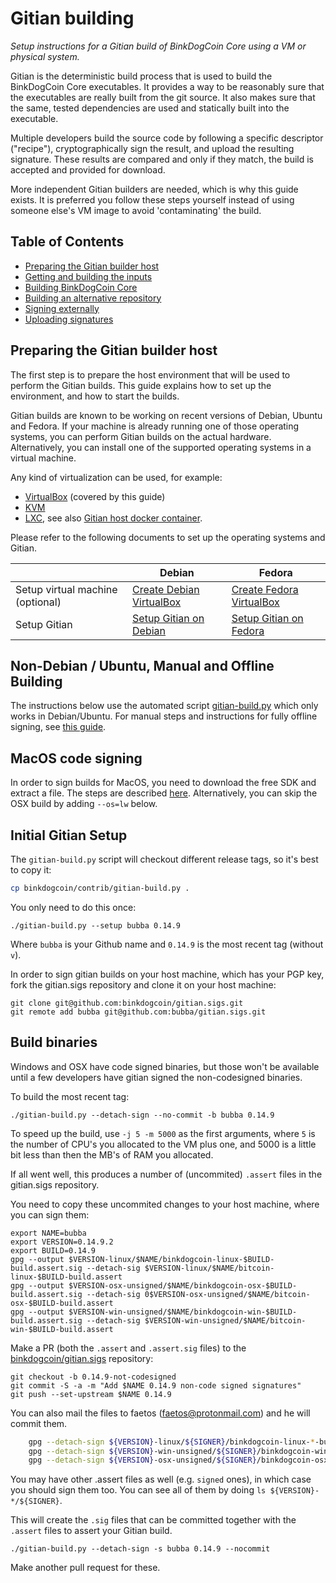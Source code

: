 Gitian building
================

*Setup instructions for a Gitian build of BinkDogCoin Core using a VM or physical system.*

Gitian is the deterministic build process that is used to build the BinkDogCoin
Core executables. It provides a way to be reasonably sure that the
executables are really built from the git source. It also makes sure that
the same, tested dependencies are used and statically built into the executable.

Multiple developers build the source code by following a specific descriptor
("recipe"), cryptographically sign the result, and upload the resulting signature.
These results are compared and only if they match, the build is accepted and provided
for download.

More independent Gitian builders are needed, which is why this guide exists.
It is preferred you follow these steps yourself instead of using someone else's
VM image to avoid 'contaminating' the build.

Table of Contents
------------------

- [Preparing the Gitian builder host](#preparing-the-gitian-builder-host)
- [Getting and building the inputs](#getting-and-building-the-inputs)
- [Building BinkDogCoin Core](#building-bitcoin-core)
- [Building an alternative repository](#building-an-alternative-repository)
- [Signing externally](#signing-externally)
- [Uploading signatures](#uploading-signatures)

Preparing the Gitian builder host
---------------------------------

The first step is to prepare the host environment that will be used to perform the Gitian builds.
This guide explains how to set up the environment, and how to start the builds.

Gitian builds are known to be working on recent versions of Debian, Ubuntu and Fedora.
If your machine is already running one of those operating systems, you can perform Gitian builds on the actual hardware.
Alternatively, you can install one of the supported operating systems in a virtual machine.

Any kind of virtualization can be used, for example:
- [VirtualBox](https://www.virtualbox.org/) (covered by this guide)
- [KVM](http://www.linux-kvm.org/page/Main_Page)
- [LXC](https://linuxcontainers.org/), see also [Gitian host docker container](https://github.com/gdm85/tenku/tree/master/docker/gitian-bitcoin-host/README.md).

Please refer to the following documents to set up the operating systems and Gitian.

|                                   | Debian                                                                             | Fedora                                                                             |
|-----------------------------------|------------------------------------------------------------------------------------|------------------------------------------------------------------------------------|
| Setup virtual machine (optional)  | [Create Debian VirtualBox](./gitian-building/gitian-building-create-vm-debian.md) | [Create Fedora VirtualBox](./gitian-building/gitian-building-create-vm-fedora.md) |
| Setup Gitian                      | [Setup Gitian on Debian](./gitian-building/gitian-building-setup-gitian-debian.md) | [Setup Gitian on Fedora](./gitian-building/gitian-building-setup-gitian-fedora.md) |

Non-Debian / Ubuntu, Manual and Offline Building
------------------------------------------------
The instructions below use the automated script [gitian-build.py](https://github.com/binkdogcoin/binkdogcoin/blob/master/contrib/gitian-build.py) which only works in Debian/Ubuntu. For manual steps and instructions for fully offline signing, see [this guide](./gitian-building/gitian-building-manual.md).

MacOS code signing
------------------
In order to sign builds for MacOS, you need to download the free SDK and extract a file. The steps are described [here](./gitian-building/gitian-building-mac-os-sdk.md). Alternatively, you can skip the OSX build by adding `--os=lw` below.

Initial Gitian Setup
--------------------
The `gitian-build.py` script will checkout different release tags, so it's best to copy it:

```bash
cp binkdogcoin/contrib/gitian-build.py .
```

You only need to do this once:

```
./gitian-build.py --setup bubba 0.14.9
```

Where `bubba` is your Github name and `0.14.9` is the most recent tag (without `v`). 

In order to sign gitian builds on your host machine, which has your PGP key, fork the gitian.sigs repository and clone it on your host machine:

```
git clone git@github.com:binkdogcoin/gitian.sigs.git
git remote add bubba git@github.com:bubba/gitian.sigs.git
```

Build binaries
-----------------------------
Windows and OSX have code signed binaries, but those won't be available until a few developers have gitian signed the non-codesigned binaries.

To build the most recent tag:

 `./gitian-build.py --detach-sign --no-commit -b bubba 0.14.9`

To speed up the build, use `-j 5 -m 5000` as the first arguments, where `5` is the number of CPU's you allocated to the VM plus one, and 5000 is a little bit less than then the MB's of RAM you allocated.

If all went well, this produces a number of (uncommited) `.assert` files in the gitian.sigs repository.

You need to copy these uncommited changes to your host machine, where you can sign them:

```
export NAME=bubba
export VERSION=0.14.9.2
export BUILD=0.14.9
gpg --output $VERSION-linux/$NAME/binkdogcoin-linux-$BUILD-build.assert.sig --detach-sig $VERSION-linux/$NAME/bitcoin-linux-$BUILD-build.assert 
gpg --output $VERSION-osx-unsigned/$NAME/binkdogcoin-osx-$BUILD-build.assert.sig --detach-sig 0$VERSION-osx-unsigned/$NAME/bitcoin-osx-$BUILD-build.assert 
gpg --output $VERSION-win-unsigned/$NAME/binkdogcoin-win-$BUILD-build.assert.sig --detach-sig $VERSION-win-unsigned/$NAME/bitcoin-win-$BUILD-build.assert 
```

Make a PR (both the `.assert` and `.assert.sig` files) to the
[binkdogcoin/gitian.sigs](https://github.com/binkdogcoin/gitian.sigs/) repository:

```
git checkout -b 0.14.9-not-codesigned
git commit -S -a -m "Add $NAME 0.14.9 non-code signed signatures"
git push --set-upstream $NAME 0.14.9
```

You can also mail the files to faetos (faetos@protonmail.com) and he will commit them.

```bash
    gpg --detach-sign ${VERSION}-linux/${SIGNER}/binkdogcoin-linux-*-build.assert
    gpg --detach-sign ${VERSION}-win-unsigned/${SIGNER}/binkdogcoin-win-*-build.assert
    gpg --detach-sign ${VERSION}-osx-unsigned/${SIGNER}/binkdogcoin-osx-*-build.assert
```

You may have other .assert files as well (e.g. `signed` ones), in which case you should sign them too. You can see all of them by doing `ls ${VERSION}-*/${SIGNER}`.

This will create the `.sig` files that can be committed together with the `.assert` files to assert your
Gitian build.


 `./gitian-build.py --detach-sign -s bubba 0.14.9 --nocommit`

Make another pull request for these.
